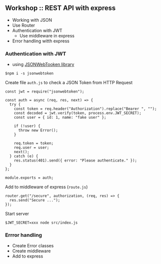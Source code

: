 ## Workshop :: REST API with express

- Working with JSON
- Use Router
- Authentication with JWT
  - Use middleware in express
- Error handling witth express

### Authentication with JWT

- using [JSONWebTooken library](https://www.npmjs.com/package/jsonwebtoken)

```
$npm i -s jsonwebtoken
```

Create file `auth.js` to check a JSON Token from HTTP Request

```
const jwt = require("jsonwebtoken");

const auth = async (req, res, next) => {
  try {
    const token = req.header("Authorization").replace("Bearer ", "");
    const decoded = jwt.verify(token, process.env.JWT_SECRET);
    const user = { id: 1, name: "fake user" };

    if (!user) {
      throw new Error();
    }

    req.token = token;
    req.user = user;
    next();
  } catch (e) {
    res.status(401).send({ error: "Please authenticate." });
  }
};

module.exports = auth;

```

Add to middleware of express (`route.js`)

```
router.get("/secure", authorization, (req, res) => {
  res.send("Secure ...");
});
```

Start server

```
$JWT_SECRET=xxx node src/index.js
```

### Errror handling

- Create Error classes
- Create middleware
- Add to express
